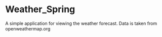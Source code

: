 # Weather_Spring
A simple application for viewing the weather forecast. Data is taken from openweathermap.org
